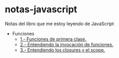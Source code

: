 # notas-javascript

Notas del libro que me estoy leyendo de JavaScript

+ Funciones
    + [1.- Funciones de primera clase.](https://github.com/Jesusz0r/notas-javascript/blob/master/1.first-class-functions.md#funciones-de-primera-clase-definiciones-y-argumentos)
    + [2.- Entendiendo la invocación de funciones.](https://github.com/Jesusz0r/notas-javascript/blob/master/2.entendiendo-la-invocacion-de-funciones.md#entendiendo-la-invocación-de-funciones)
    + [3.- Entendiendo los closures y el scope.](https://github.com/Jesusz0r/notas-javascript/blob/master/3.closures-y-scope.md#closures-y-scope)
